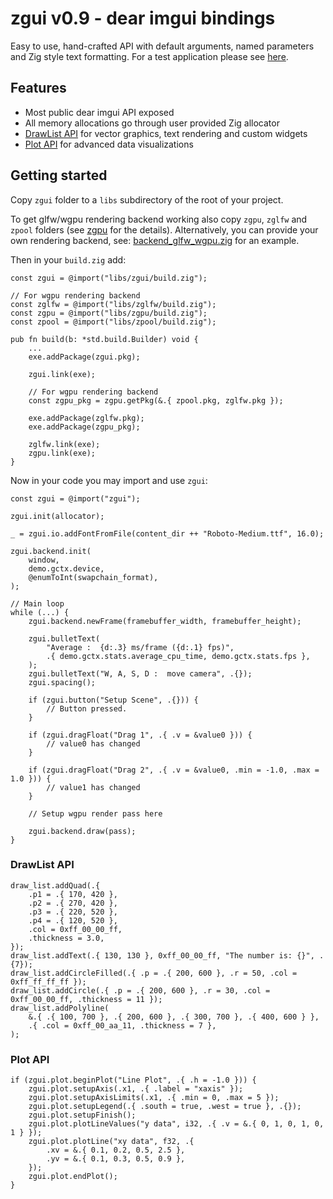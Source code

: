 # zgui v0.9 - dear imgui bindings

Easy to use, hand-crafted API with default arguments, named parameters and Zig style text formatting. For a test application please see [here](https://github.com/michal-z/zig-gamedev/tree/main/samples/gui_test_wgpu).

## Features

* Most public dear imgui API exposed
* All memory allocations go through user provided Zig allocator
* [DrawList API](#drawlist-api) for vector graphics, text rendering and custom widgets
* [Plot API](#plot-api) for advanced data visualizations

## Getting started

Copy `zgui` folder to a `libs` subdirectory of the root of your project.

To get glfw/wgpu rendering backend working also copy `zgpu`, `zglfw` and `zpool` folders (see [zgpu](https://github.com/michal-z/zig-gamedev/tree/main/libs/zgpu) for the details). Alternatively, you can provide your own rendering backend, see: [backend_glfw_wgpu.zig](src/backend_glfw_wgpu.zig) for an example.

Then in your `build.zig` add:
```zig
const zgui = @import("libs/zgui/build.zig");

// For wgpu rendering backend
const zglfw = @import("libs/zglfw/build.zig");
const zgpu = @import("libs/zgpu/build.zig");
const zpool = @import("libs/zpool/build.zig");

pub fn build(b: *std.build.Builder) void {
    ...
    exe.addPackage(zgui.pkg);

    zgui.link(exe);
    
    // For wgpu rendering backend
    const zgpu_pkg = zgpu.getPkg(&.{ zpool.pkg, zglfw.pkg });

    exe.addPackage(zglfw.pkg);
    exe.addPackage(zgpu_pkg);

    zglfw.link(exe);
    zgpu.link(exe);
}
```
Now in your code you may import and use `zgui`:
```zig
const zgui = @import("zgui");

zgui.init(allocator);

_ = zgui.io.addFontFromFile(content_dir ++ "Roboto-Medium.ttf", 16.0);

zgui.backend.init(
    window,
    demo.gctx.device,
    @enumToInt(swapchain_format),
);
```

```zig
// Main loop
while (...) {
    zgui.backend.newFrame(framebuffer_width, framebuffer_height);

    zgui.bulletText(
        "Average :  {d:.3} ms/frame ({d:.1} fps)",
        .{ demo.gctx.stats.average_cpu_time, demo.gctx.stats.fps },
    );
    zgui.bulletText("W, A, S, D :  move camera", .{});
    zgui.spacing();

    if (zgui.button("Setup Scene", .{})) {
        // Button pressed.
    }

    if (zgui.dragFloat("Drag 1", .{ .v = &value0 })) {
        // value0 has changed
    }

    if (zgui.dragFloat("Drag 2", .{ .v = &value0, .min = -1.0, .max = 1.0 })) {
        // value1 has changed
    }

    // Setup wgpu render pass here

    zgui.backend.draw(pass);
}
```

### DrawList API

```zig
draw_list.addQuad(.{
    .p1 = .{ 170, 420 },
    .p2 = .{ 270, 420 },
    .p3 = .{ 220, 520 },
    .p4 = .{ 120, 520 },
    .col = 0xff_00_00_ff,
    .thickness = 3.0,
});
draw_list.addText(.{ 130, 130 }, 0xff_00_00_ff, "The number is: {}", .{7});
draw_list.addCircleFilled(.{ .p = .{ 200, 600 }, .r = 50, .col = 0xff_ff_ff_ff });
draw_list.addCircle(.{ .p = .{ 200, 600 }, .r = 30, .col = 0xff_00_00_ff, .thickness = 11 });
draw_list.addPolyline(
    &.{ .{ 100, 700 }, .{ 200, 600 }, .{ 300, 700 }, .{ 400, 600 } },
    .{ .col = 0xff_00_aa_11, .thickness = 7 },
);
```
### Plot API
```zig
if (zgui.plot.beginPlot("Line Plot", .{ .h = -1.0 })) {
    zgui.plot.setupAxis(.x1, .{ .label = "xaxis" });
    zgui.plot.setupAxisLimits(.x1, .{ .min = 0, .max = 5 });
    zgui.plot.setupLegend(.{ .south = true, .west = true }, .{});
    zgui.plot.setupFinish();
    zgui.plot.plotLineValues("y data", i32, .{ .v = &.{ 0, 1, 0, 1, 0, 1 } });
    zgui.plot.plotLine("xy data", f32, .{
        .xv = &.{ 0.1, 0.2, 0.5, 2.5 },
        .yv = &.{ 0.1, 0.3, 0.5, 0.9 },
    });
    zgui.plot.endPlot();
}
```
